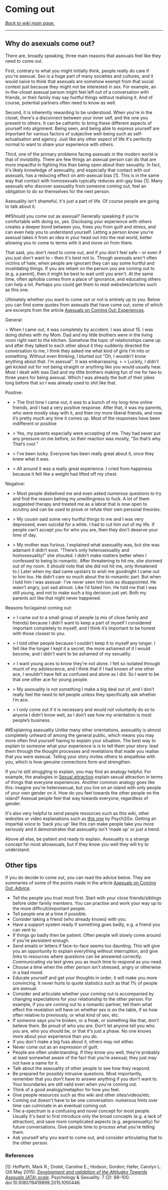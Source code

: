 # Coming out

[*Back to wiki main page.*](https://github.com/MissTeapot/LGBT-Wikis/blob/main/github_wiki/asexuality/index.md)

----------

## Why do asexuals come out?

There are, broadly speaking, three main reasons that asexuals feel like they need to come out.

First, contrary to what you might initially think, people really do care if you're asexual. Sex is a huge part of many societies and cultures, and it would naive to think that asexuals are somehow exempt from that social context just because they might not be interested in sex. For example, an in-the-closet asexual person might feel left out of a conversation with friends, or their family may say hurtful things without realising it. And of course, potential partners often need to know as well.

Second, it is inherently rewarding to be understood. When you're in the closet, there's a disconnect between your inner self, and the one you present to others. It can be cathartic to bring these different aspects of yourself into alignment. Being seen, and being able to express yourself are important for various factors of subjective well-being such as self-actualisation and agency. Just like any other aspect of life it's perfectly normal to want to share your experience with others.

Third, one of the primary problems facing asexuals in the modern world is that of invisibility. There are few things an asexual person can do that are more impactful in fighting this than being open about their sexuality. In fact, it's likely knowledge of asexuality, and especially that contact with out asexuals, has a reducing effect on anti-asexual bias [1]. This is in the same way that contact with homosexuals typically reduces anti-gay bias [1]. Many asexuals who discover asexuality from someone coming out, feel an obligation to do so themselves for the next person.

Asexuality isn't shameful, it's just a part of life. Of course people are going to talk about it.

##Should you come out as asexual?
Generally speaking if you're comfortable with doing so, yes. Disclosing your experience with others creates a deeper bond between you, frees you from guilt and stress, and can even help you to understand yourself. Letting a person know you're asexual takes it from an idea in your head out into the real world, better allowing you to come to terms with it and move on from there.

That said, you don't *need* to come out, and if you don't feel safe – or even if you just don't want to – then it's best not to. Though asexuals aren't often victims of hate, when people are ignorant they can say some hurtful and invalidating things. If you are reliant on the person you are coming out to (e.g. a parent), then it might be best to wait until you aren't. At the same time, often aphobia comes from a place of ignorance, and educating others can help a lot. Perhaps you could get them to read websites/articles such as this one.

Ultimately whether you want to come out or not is entirely up to you. Below you can find some quotes from asexuals that have come out, some of which are excerpts from the article [Asexuals on Coming Out: Experiences](https://www.asexualityarchive.com/asexuals-on-coming-out-experience/).

General:

&gt; When I came out, it was completely by accident. I was about 15. I was doing dishes with my Mom. Dad and my little brothers were in the living room right next to the kitchen. Somehow the topic of relationships came up and after they talked to each other about it they suddenly directed the conversation to me, I think they asked me what kind of girls I'm into or something. Without even thinking, I blurted out "Oh, I wouldn't know anything about that. I'm asexual". It was embarrassing.
&gt;
&gt; Luckily, I didn't get kicked out for not being straight or anything like you would usually hear. Most I dealt with was Dad and my little brothers making fun of me for two to three years for being asexual. Which I was already the butt of their jokes long before that so I was already used to shit like that.

Positive:

* &gt; The first time I came out, it was to a bunch of my long-time online friends, and I had a very positive response. After that, it was my parents, who were mostly okay with it, and then my more liberal friends, and now it’s pretty much any time it comes up. Most of the responses have been indifferent or positive

* &gt; Yes, my parents especially were accepting of me. They had never put any pressure on me before, so their reaction was mostly, “So that’s why. That’s cool.”

* &gt; I’ve been lucky. Everyone has been really great about it, once they knew what it was.

* &gt; All around it was a really great experience. I cried from happiness because it felt like a weight had lifted off my chest.

Negative:

* &gt; Most people disbelived me and even asked numerous questions to try and find the reason behing my unwillingness to fuck. A lot of them suggested therapy and treated me as a labrat that is now open to scrutiny and can be used to prove or refute their own personal theories.

* &gt; My cousin said some very hurtful things to me and I was very depressed, even suicidal for a while. I had to cut him out of my life. If people can’t accept you for who you are, then they don’t deserve your time of day.

* &gt; My mother was furious. I explained what asexuality was, but she was adamant it didn’t exist. “There’s only heterosexuality and homosexuality!” she shouted. I didn’t make matters better when I confessed to being bi-romantic. After threatening to hit me, she stormed out of my room. (I should note that she did not hit me, only threatened to.) Later when my dad came upstairs to wish me goodnight I came out to him too. He didn’t care so much about the bi-romantic part. But when I told him I was asexual- I’ve never seen him look so disappointed. He wasn’t angry, just sad almost. Like I’d failed him. He told me that I was still young, and not to make such a big decision just yet. Both my parents act like that night never happened.

Reasons for/against coming out:

* &gt; I came out to a small group of people (a mix of close family and friends) because I didn’t want to keep a part of myself I considered important completely to myself, and I think it’s important to be honest with those closest to you.

* &gt; I told other people because I couldn’t keep it to myself any longer. I felt like the longer I kept it a secret, the more ashamed of it I would become, and I didn’t want to be ashamed of my sexuality.

* &gt; I want young aces to know they’re not alone. I felt so isolated through much of my adolescence, and I think that if I had known of one other ace, I wouldn’t have felt as confused and alone as I did. So I want to be that one other ace for young people.

* &gt; My asexuality is not something I make a big deal out of, and I don’t really feel the need to tell people unless they specifically ask whether I’m ace.

* &gt; I only come out if it is necessary and would not voluntarily do so to anyone I didn’t know well, as I don’t see how my orientation is most people’s business.

##Explaining asexuality
Unlike many other orientations, asexuality is almost completely unheard of among the general public, which means you may more often find yourself having to explain your situation. The best way to explain to someone what your experience is is to tell them your story: lead them through the thought processes and revelations that made you realise that you were asexual. Telling your story invites others to empathise with you, which is how genuine connections form and strengthen.

If you're still struggling to explain, you may find an analogy helpful. For example, the analogies in [Sexual attraction](https://github.com/MissTeapot/LGBT-Wikis/blob/main/github_wiki/asexuality/index.md#wiki_sexual_attraction) explain sexual attraction in terms of things that everyone experiences. Another common analogy goes like this: imagine you're heterosexual, but you live on an island with only people of your own gender on it. How do you feel towards the other people on the island? Asexual people feel that way towards everyone, regardless of gender.

It's also very helpful to send people resources such as this wiki, other websites or video explanations such as [this one](https://www.youtube.com/watch?v=i14YMpKS_CY&amp;feature=youtu.be) by Psych2Go. Getting an impartial voice to 'back you up' like this can make people take you more seriously and it demonstrates that asexuality isn't 'made up' or just a trend.

Above all else, be patient and ready to explain. Asexuality is a strange concept for most allosexuals, but if they know you well they will try to understand.

## Other tips
If you do decide to come out, you can read the advice below. They are summaries of some of the points made in the article [Asexuals on Coming Out: Advice](https://www.asexualityarchive.com/asexuals-on-coming-out-advice/).

* Tell the people you trust most first. Start with your close friends/siblings before older family members. You can practise and work your way up to the more difficult/important people.
* Tell people one at a time if possible.
* Consider taking a friend (who already knows) with you.
* Have a support system ready if something goes badly, e.g. a friend you can vent to.
* If things go badly then be patient. Often people will slowly come around if you're persistent enough.
* Send emails or letters if face-to-face seems too daunting. This will give you an opportunity to explain everything without interruption, and give links to resources where questions can be answered correctly. Communicating via text gives you as much time to respond as you need.
* Choose a time when the other person isn't stressed, angry or otherwise in a bad mood.
* Educate yourself and get your thoughts in order, it will make you more convincing. It never hurts to quote statistics such as that 1% of people are asexual.
* Consider and articulate whether your coming out is accompanied by changing expectations for your relationship to the other person. For example, if you are coming out to a romantic partner, tell them what effect the revelation will have on whether sex is on the table, if so how often relative to previously, or what kind of sex, etc.
* If someone says you're broken, or a freak, or something like that, don't believe them. Be proud of who you are. Don’t let anyone tell you who you are, who you should be, or that it's just a phase. No one knows more about your experience than you do.
* If you don't make a big fuss about it, others may not either.
* Never come out as an expression of guilt.
* People are often understanding. If they know you well, they’re probably at least somewhat aware of the fact that you’re asexual; they just may not have a name for it.
* Talk about the asexuality of other people to see how they respond.
* Be prepared for possibly intrusive questions. Most importantly, remember that you don't have to answer anything if you don't want to. Your boundaries are still valid even when you're coming out.
* Think of a good analogy/metaphor for how you feel.
* Give people resources such as this wiki and other sites/videos/etc.
* Coming out doesn't have to be one conversation: numerous hints over time can culminate in an eventual coming out.
* The a-spectrum is a confusing and novel concept for most people. Usually it's best to first introduce only the broad concepts (e.g. a lack of attraction), and save more complicated aspects (e.g. aegosexuality) for future conversations. Give people time to process what you're telling them.
* Ask yourself why you want to come out, and consider articulating that to the other person.

### References

[1]: Hoffarth, Mark R.; Drolet, Caroline E.; Hodson, Gordon; Hafer, Carolyn L. (26 May 2015). [*Development and validation of the Attitudes Towards Asexuals (ATA) scale*](https://www.tandfonline.com/doi/abs/10.1080/19419899.2015.1050446?journalCode=rpse20&amp;). Psychology &amp; Sexuality. 7 (2): 88–100. doi:10.1080/19419899.2015.1050446.